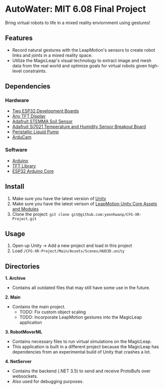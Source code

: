 # AutoWater: MIT 6.08 Final Project

Bring virtual robots to life in a mixed reality enviornment using gestures!

## Features
- Record natural gestures with the LeapMotion's sensors to create robot links and joints in a mixed reality space.
- Utilize the MagicLeap's visual technology to extract image and mesh data from the real world and optimize goals for virtual robots given high-level constraints.

## Dependencies

### Hardware
- [Two ESP32 Development Boards](https://www.adafruit.com/product/3269)
- [Any TFT Display](https://www.adafruit.com/product/358)
- [Adafruit STEMMA Soil Sensor](https://www.adafruit.com/product/4026)
- [Adafruit Si7021 Temperature and Humidity Sensor Breakout Board](https://www.adafruit.com/product/3251)
- [Peristaltic Liquid Pump](https://www.adafruit.com/product/1150)
- [ArduCam](https://www.arducam.com/)

### Software
- [Arduino](https://www.arduino.cc/)
- [TFT Library](https://www.arduino.cc/en/Reference/TFTLibrary)
- [ESP32 Arduino Core](https://github.com/espressif/arduino-esp32)

## Install
1. Make sure you have the latest version of [Unity](https://unity3d.com/get-unity/update)
2. Make sure you have the latest verison of [LeapMotion Unity Core Assets and Modules](https://developer.leapmotion.com/unity#5436356)
3. Clone the project: `git clone git@github.com:yeonhwanp/CFG-XR-Project.git`

## Usage
1. Open up Unity -> Add a new project and load in this project
2. Load `/CFG-XR-Project/Main/Assets/Scenes/HUD3D.unity`

## Directories
**1. Archive**
- Contains all outdated files that may still have some use in the future.

**2. Main**
- Contains the main project.
	- TODO: Fix custom object scaling
	- TODO: Incorporate LeapMotion gestures into the MagicLeap application

**3. RobotMoverML**
- Contains necessary files to run virtual simulations on the MagicLeap.
- This application is built in a different project because the MagicLeap has dependencies from an experimental build of Unity that crashes a lot.

**4. NetServer**
- Contains the backend (.NET 3.5) to send and receive ProtoBufs over websockets.
- Also used for debugging purposes.


